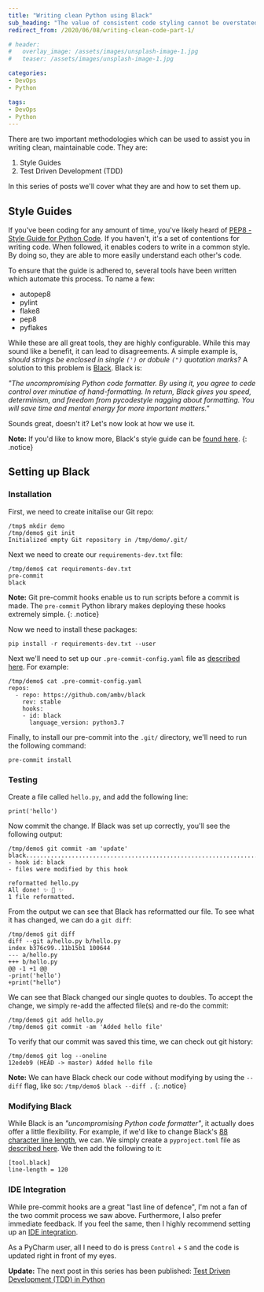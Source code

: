 ```yaml
---
title: "Writing clean Python using Black"
sub_heading: "The value of consistent code styling cannot be overstated"
redirect_from: /2020/06/08/writing-clean-code-part-1/

# header:
#   overlay_image: /assets/images/unsplash-image-1.jpg
#   teaser: /assets/images/unsplash-image-1.jpg

categories:
- DevOps
- Python

tags:
- DevOps
- Python
---
```


There are two important methodologies which can be used to assist you in writing clean, maintainable code. They are:
1. Style Guides
2. Test Driven Development (TDD)

In this series of posts we'll cover what they are and how to set them up.

## Style Guides

If you've been coding for any amount of time, you've likely heard of [PEP8 - Style Guide for Python Code](https://www.python.org/dev/peps/pep-0008/). If you haven't, it's a set of contentions for writing code. When followed, it enables coders to write in a common style. By doing so, they are able to more easily understand each other's code.

To ensure that the guide is adhered to, several tools have been written which automate this process. To name a few:
* autopep8
* pylint
* flake8
* pep8
* pyflakes

While these are all great tools, they are highly configurable. While this may sound like a benefit, it can lead to disagreements. A simple example is, _should strings be enclosed in single `(')` or dobule `(")` quotation marks?_ A solution to this problem is [Black](https://github.com/psf/black). Black is:

_"The uncompromising Python code formatter. By using it, you agree to cede control over minutiae of hand-formatting. In return, Black gives you speed, determinism, and freedom from pycodestyle nagging about formatting. You will save time and mental energy for more important matters."_
 
Sounds great, doesn't it? Let's now look at how we use it.

**Note:** If you'd like to know more, Black's style guide can be [found here](https://black.readthedocs.io/en/stable/the_black_code_style.html). 
{: .notice}

## Setting up Black
### Installation

First, we need to create initalise our Git repo:

```
/tmp$ mkdir demo
/tmp/demo$ git init
Initialized empty Git repository in /tmp/demo/.git/
```

Next we need to create our `requirements-dev.txt` file:

```
/tmp/demo$ cat requirements-dev.txt
pre-commit
black
```

**Note:** Git pre-commit hooks enable us to run scripts before a commit is made. The `pre-commit` Python library makes deploying these hooks extremely simple.
{: .notice}

Now we need to install these packages:

```
pip install -r requirements-dev.txt --user
```

Next we'll need to set up our `.pre-commit-config.yaml` file as [described here](https://pre-commit.com/#quick-start). For example:

```
/tmp/demo$ cat .pre-commit-config.yaml 
repos:
  - repo: https://github.com/ambv/black
    rev: stable
    hooks:
    - id: black
      language_version: python3.7
```

Finally, to install our pre-commit into the `.git/` directory, we'll need to run the following command:

```
pre-commit install
```

### Testing

Create a file called `hello.py`, and add the following line:

```
print('hello')
```

Now commit the change. If Black was set up correctly, you'll see the following output:

```
/tmp/demo$ git commit -am 'update'
black....................................................................Failed
- hook id: black
- files were modified by this hook

reformatted hello.py
All done! ✨ 🍰 ✨
1 file reformatted.
```

From the output we can see that Black has reformatted our file. To see what it has changed, we can do a `git diff`:

```
/tmp/demo$ git diff
diff --git a/hello.py b/hello.py
index b376c99..11b15b1 100644
--- a/hello.py
+++ b/hello.py
@@ -1 +1 @@
-print('hello')
+print("hello")
```

We can see that Black changed our single quotes to doubles. To accept the change, we simply re-add the affected file(s) and re-do the commit:

```
/tmp/demo$ git add hello.py
/tmp/demo$ git commit -am 'Added hello file'
```

To verify that our commit was saved this time, we can check out git history:

```
/tmp/demo$ git log --oneline
12edeb9 (HEAD -> master) Added hello file
```

**Note:** We can have Black check our code without modifying by using the `--diff` flag, like so: `/tmp/demo$ black --diff .`
{: .notice}

### Modifying Black

While Black is an _"uncompromising Python code formatter"_, it actually does offer a little flexibility. For example, if we'd like to change Black's [88 character line length](https://black.readthedocs.io/en/stable/the_black_code_style.html#line-length), we can. We simply create a `pyproject.toml` file as [described here](https://black.readthedocs.io/en/stable/pyproject_toml.html). We then add the following to it:

```
[tool.black]
line-length = 120
```

### IDE Integration

While pre-commit hooks are a great "last line of defence", I'm not a fan of the two commit process we saw above. Furthermore, I also prefer immediate feedback. If you feel the same, then I highly recommend setting up an [IDE integration](https://black.readthedocs.io/en/stable/editor_integration.html).

As a PyCharm user, all I need to do is press `Control` + `S` and the code is updated right in front of my eyes.

**Update:** The next post in this series has been published: [Test Driven Development (TDD) in Python](/2020/06/15/test-driven-development-in-python/)